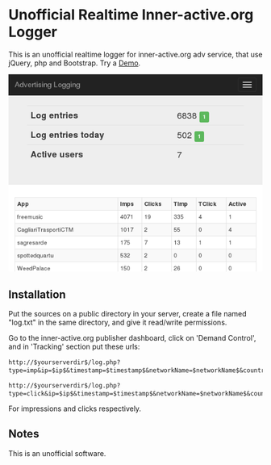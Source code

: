 Unofficial Realtime Inner-active.org Logger
================================

This is an unofficial realtime logger for inner-active.org adv service, that use jQuery, php and Bootstrap. Try a [Demo](http://sagregna.it/advlog).

![](screenshoot/1.png)

Installation
------------

Put the sources on a public directory in your server, create a file named "log.txt" in the same directory, and give it read/write permissions.

Go to the inner-active.org publisher dashboard, click on 'Demand Control', and in 'Tracking' section put these urls:

```
http://$yourserverdir$/log.php?type=imp&ip=$ip$&timestamp=$timestamp$&networkName=$networkName$&country=$country$&city=$city$&os=$os$&appname=$appname$&age=$age$&model=$model$&brand=$brand$
```

```
http://$yourserverdir$/log.php?type=click&ip=$ip$&timestamp=$timestamp$&networkName=$networkName$&country=$country$&city=$city$&os=$os$&appname=$appname$&age=$age$&model=$model$&brand=$brand$
```

For impressions and clicks respectively.



Notes
-----

This is an unofficial software.


